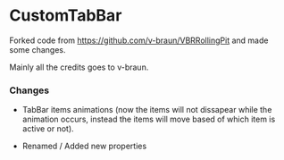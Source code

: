 # CustomTabBar

Forked code from https://github.com/v-braun/VBRRollingPit and made some changes.

Mainly all the credits goes to v-braun.

### Changes ###
- TabBar items animations (now the items will not dissapear while the animation occurs, instead the items will move based of which item is active or not).

- Renamed / Added new properties
